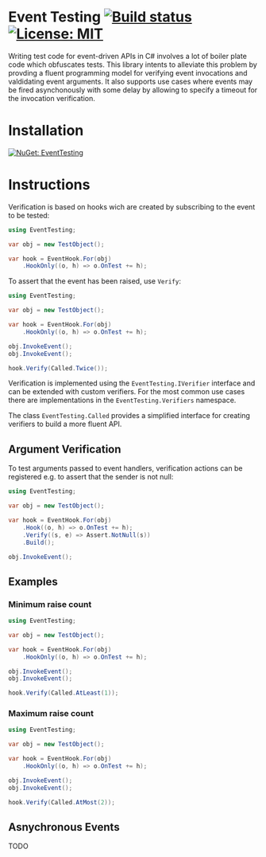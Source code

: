 # Event Testing [![Build status](https://ci.appveyor.com/api/projects/status/0wckkllo1i5n8c49?svg=true)](https://ci.appveyor.com/project/f-tischler/eventtesting) [![License: MIT](https://img.shields.io/badge/License-MIT-yellow.svg)](https://opensource.org/licenses/MIT) 

Writing test code for event-driven APIs in C# involves a lot of boiler plate code which obfuscates tests. This library intents to alleviate this problem by provding a fluent programming model for verifying event invocations and valdidating event arguments. It also supports use cases where events may be fired asynchonously with some delay by allowing to specify a timeout for the invocation verification.

# Installation

[![NuGet: EventTesting](https://img.shields.io/nuget/v/EventTesting?style=for-the-badge&logo=nuget)](https://www.nuget.org/packages/EventTesting/)

# Instructions

Verification is based on hooks wich are created by subscribing to the event to be tested:

```cs
using EventTesting;

var obj = new TestObject();

var hook = EventHook.For(obj)
    .HookOnly((o, h) => o.OnTest += h);
``` 

To assert that the event has been raised, use `Verify`:

```cs
using EventTesting;

var obj = new TestObject();

var hook = EventHook.For(obj)
    .HookOnly((o, h) => o.OnTest += h);

obj.InvokeEvent();
obj.InvokeEvent();

hook.Verify(Called.Twice());
```

Verification is implemented using the `EventTesting.IVerifier` interface and can be extended with custom verifiers. For the most common use cases there are implementations in the `EventTesting.Verifiers` namespace. 

The class `EventTesting.Called` provides a simplified interface for creating verifiers to build a more fluent API.

## Argument Verification

To test arguments passed to event handlers, verification actions can be registered e.g. to assert that the sender is not null:

```cs
using EventTesting;

var obj = new TestObject();

var hook = EventHook.For(obj)
    .Hook((o, h) => o.OnTest += h);
    .Verify((s, e) => Assert.NotNull(s))
    .Build();

obj.InvokeEvent();
```

## Examples

### Minimum raise count

```cs
using EventTesting;

var obj = new TestObject();

var hook = EventHook.For(obj)
    .HookOnly((o, h) => o.OnTest += h);

obj.InvokeEvent();
obj.InvokeEvent();

hook.Verify(Called.AtLeast(1));
```
### Maximum raise count

```cs
using EventTesting;

var obj = new TestObject();

var hook = EventHook.For(obj)
    .HookOnly((o, h) => o.OnTest += h);

obj.InvokeEvent();
obj.InvokeEvent();

hook.Verify(Called.AtMost(2));
```
## Asnychronous Events

TODO
